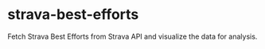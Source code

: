 # strava-best-efforts
Fetch Strava Best Efforts from Strava API and visualize the data for analysis.
